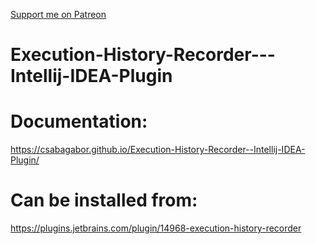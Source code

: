 [Support me on Patreon](https://www.patreon.com/csabagabor?fan_landing=true)

# Execution-History-Recorder---Intellij-IDEA-Plugin

# Documentation:  
 https://csabagabor.github.io/Execution-History-Recorder--Intellij-IDEA-Plugin/

# Can be installed from:  
https://plugins.jetbrains.com/plugin/14968-execution-history-recorder

